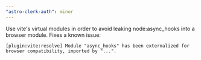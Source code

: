 ```yaml
---
"astro-clerk-auth": minor
---
```


Use vite's virtual modules in order to avoid leaking node:async_hooks into a browser module.
Fixes a known issue:
```shell
[plugin:vite:resolve] Module "async_hooks" has been externalized for browser compatibility, imported by "...".
```
